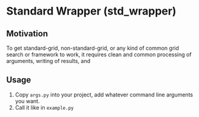 # Standard Wrapper (std_wrapper)

## Motivation
To get standard-grid, non-standard-grid, or any kind of common grid search or framework to work, it requires
clean and common processing of arguments, writing of results, and 

## Usage
1. Copy `args.py` into your project, add whatever command line arguments you want.
2. Call it like in `example.py`